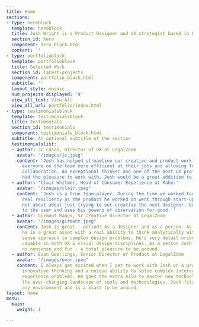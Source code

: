 ```yaml
---
title: Home
sections:
- type: heroblock
  template: heroblock
  title: Josh Wright is a Product Designer and UX strategist based in Los Angeles.
  section_id: hero
  component: hero_block.html
  content: ''
- type: portfolioblock
  template: portfolioblock
  title: Selected Work
  section_id: latest-projects
  component: portfolio_block.html
  subtitle: ''
  layout_style: mosaic
  num_projects_displayed: '9'
  view_all_text: View All
  view_all_url: portfolio/index.html
- type: testimonialsblock
  template: testimonialsblock
  title: Testimonials
  section_id: testimonials
  component: testimonials_block.html
  subtitle: An optional subtitle of the section
  testimonialslist:
  - author: JC Casas, Director of UX at LegalZoom
    avatar: "/images/jc.jpeg"
    content: 'Josh has helped streamline our creative and product workflow, making
      everyone on the team more efficient at their jobs and allowing for greater team
      collaboration. An exceptional thinker and one of the best UX professionals I’ve
      had the pleasure to work with, Josh would be a great addition to any team. '
  - author: 'Clair Whitmer, Head of Consumer Experience at Make:'
    avatar: "/images/clair.jpeg"
    content: 'Josh is a true team-player. During the time we worked together, he demonstrated
      real resiliency as the product he worked on went through start-up growing pains.  He''s
      not about about just trying to out-creative the next designer, but really listens
      to the user and uses his powers of observation for good. '
  - author: Girmant Ragus, Sr Creative Director at LegalZoom
    avatar: "/images/girmant.jpeg"
    content: Josh is great - period! As a designer and as a person. As a designer
      he is a great asset with a real ability to think analytically with a common
      sense approach to complex design problems. He's very detail oriented and extremely
      capable in both UX & visual design disciplines. As a person Josh is dependable,
      no nonsense and fun - a total pleasure to be around.
  - author: Evan Geerlings, Senior Director of Product at LegalZoom
    avatar: "/images/evan.jpeg"
    content: I always get excited when I get to work with Josh on a project. He brings
      innovative thinking and a unique ability to solve complex interaction and user
      experience problems. He goes the extra mile to master new technologies and embraces
      the ever-changing landscape of tools and methodologies. Josh fits easily into
      any environment and is a blast to be around.
layout: home
menu:
  main:
    weight: 1

---
```

